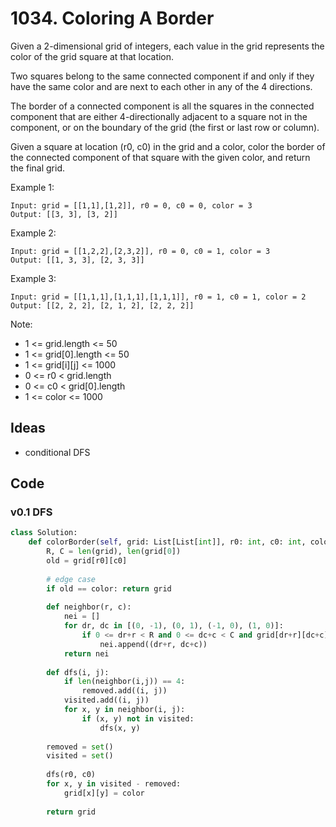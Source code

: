 # 1034. Coloring A Border

Given a 2-dimensional grid of integers, each value in the grid represents the color of the grid square at that location.

Two squares belong to the same connected component if and only if they have the same color and are next to each other in any of the 4 directions.

The border of a connected component is all the squares in the connected component that are either 4-directionally adjacent to a square not in the component, or on the boundary of the grid (the first or last row or column).

Given a square at location (r0, c0) in the grid and a color, color the border of the connected component of that square with the given color, and return the final grid.

 

Example 1:

```
Input: grid = [[1,1],[1,2]], r0 = 0, c0 = 0, color = 3
Output: [[3, 3], [3, 2]]
```

Example 2:

```
Input: grid = [[1,2,2],[2,3,2]], r0 = 0, c0 = 1, color = 3
Output: [[1, 3, 3], [2, 3, 3]]
```

Example 3:

```
Input: grid = [[1,1,1],[1,1,1],[1,1,1]], r0 = 1, c0 = 1, color = 2
Output: [[2, 2, 2], [2, 1, 2], [2, 2, 2]]
``` 

Note:

* 1 <= grid.length <= 50
* 1 <= grid[0].length <= 50
* 1 <= grid[i][j] <= 1000
* 0 <= r0 < grid.length
* 0 <= c0 < grid[0].length
* 1 <= color <= 1000


## Ideas

- conditional DFS 

## Code 

### v0.1 DFS

``` python
class Solution:
    def colorBorder(self, grid: List[List[int]], r0: int, c0: int, color: int) -> List[List[int]]:
        R, C = len(grid), len(grid[0])
        old = grid[r0][c0]
        
        # edge case 
        if old == color: return grid 
        
        def neighbor(r, c):
            nei = []
            for dr, dc in [(0, -1), (0, 1), (-1, 0), (1, 0)]:
                if 0 <= dr+r < R and 0 <= dc+c < C and grid[dr+r][dc+c] == old:
                    nei.append((dr+r, dc+c)) 
            return nei
            
        def dfs(i, j):
            if len(neighbor(i,j)) == 4:
                removed.add((i, j))
            visited.add((i, j))
            for x, y in neighbor(i, j):
                if (x, y) not in visited:
                    dfs(x, y)
        
        removed = set()
        visited = set()
        
        dfs(r0, c0)
        for x, y in visited - removed:
            grid[x][y] = color
        
        return grid 
```